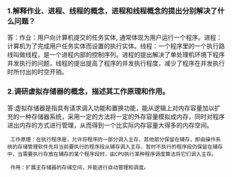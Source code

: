 ### 1.解释作业、进程、线程的概念，进程和线程概念的提出分别解决了什么问题？
答：作业：用户向计算机提交的任务实体, 通常体现为用户运行一个程序。进程：计算机为了完成用户任务实体而设置的执行实体。线程：一个程序里的一个执行路线叫做线程，是一个进程内部的控制序列。进程的提出解决了单处理机环境下程序并发执行的问题，线程的提出提高了程序的并发执行程度，减少了程序在并发执行时所付出的时空开销。
### 2.调研虚拟存储器的概念，描述其工作原理和作用。
答:虚拟存储器是指具有请求调入功能和置换功能，能从逻辑上对内存容量加以扩充的一种存储器系统，采用一定的方法将一定的外存容量模拟成内存，同时对程序进出内存的方式进行管理，从而得到一个比实际内存容量大得多的内存空间。
     
     工作原理：在执行程序是，允许将程序的一部分调入主存，其他部分保留在辅存，即由操作系统的存储管理软件先将当前要执行的程序段从辅存调入主存，暂时不执行的程序段仍保留在辅存中，当需要执行存放在辅存的某个程序段时，由CPU执行某种程序调度算法将它们调入主存。
     
     作用：扩展主存储器的存储空间，并能进行自动管理和调度。
